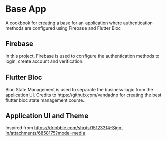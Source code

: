 # Base App

A cookbook for creating a base for an application where authentication methods are configured using Firebase and Flutter Bloc

## Firebase

In this project, Firebase is used to configure the authentication methods to login, create account and verification.

## Flutter Bloc

Bloc State Management is used to separate the business logic from the application UI. Credits to https://github.com/vandadnp for creating the best flutter bloc state management course.

## Application UI and Theme

Inspired from https://dribbble.com/shots/15123314-Sign-In/attachments/6858175?mode=media 
